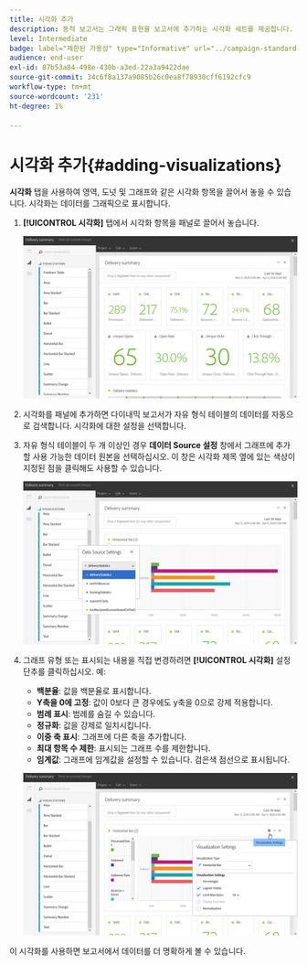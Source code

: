 ```yaml
---
title: 시각화 추가
description: 동적 보고서는 그래픽 표현을 보고서에 추가하는 시각화 세트를 제공합니다.
level: Intermediate
badge: label="제한된 가용성" type="Informative" url="../campaign-standard-migration-home.md" tooltip="마이그레이션된 사용자 Campaign Standard으로 제한됨"
audience: end-user
exl-id: 87b53a84-498e-430b-a3ed-22a3a9422dae
source-git-commit: 34c6f8a137a9085b26c0ea8f78930cff6192cfc9
workflow-type: tm+mt
source-wordcount: '231'
ht-degree: 1%

---
```


# 시각화 추가{#adding-visualizations}

**시각화** 탭을 사용하여 영역, 도넛 및 그래프와 같은 시각화 항목을 끌어서 놓을 수 있습니다. 시각화는 데이터를 그래픽으로 표시합니다.

1. **[!UICONTROL 시각화]** 탭에서 시각화 항목을 패널로 끌어서 놓습니다.

   ![](assets/dynamic_report_visualization_1.png)

1. 시각화를 패널에 추가하면 다이내믹 보고서가 자유 형식 테이블의 데이터를 자동으로 검색합니다. 시각화에 대한 설정을 선택합니다.
1. 자유 형식 테이블이 두 개 이상인 경우 **데이터 Source 설정** 창에서 그래프에 추가할 사용 가능한 데이터 원본을 선택하십시오. 이 창은 시각화 제목 옆에 있는 색상이 지정된 점을 클릭해도 사용할 수 있습니다.

   ![](assets/dynamic_report_visualization_2.png)

1. 그래프 유형 또는 표시되는 내용을 직접 변경하려면 **[!UICONTROL 시각화]** 설정 단추를 클릭하십시오. 예:

   * **백분율**: 값을 백분율로 표시합니다.
   * **Y축을 0에 고정**: 값이 0보다 큰 경우에도 y축을 0으로 강제 적용합니다.
   * **범례 표시**: 범례를 숨길 수 있습니다.
   * **정규화**: 값을 강제로 일치시킵니다.
   * **이중 축 표시**: 그래프에 다른 축을 추가합니다.
   * **최대 항목 수 제한**: 표시되는 그래프 수를 제한합니다.
   * **임계값**: 그래프에 임계값을 설정할 수 있습니다. 검은색 점선으로 표시됩니다.

   ![](assets/dynamic_report_visualization_3.png)

이 시각화를 사용하면 보고서에서 데이터를 더 명확하게 볼 수 있습니다.
